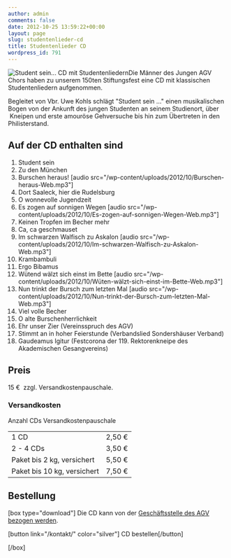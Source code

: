 ```yaml
---
author: admin
comments: false
date: 2012-10-25 13:59:22+00:00
layout: page
slug: studentenlieder-cd
title: Studentenlieder CD
wordpress_id: 791
---
```


![Student sein... CD mit Studentenliedern](/wp-content/uploads/2012/10/CD-Cover-Studentenlieder-e1351707694114.jpg)Die Männer des Jungen AGV Chors haben zu unserem 150ten Stiftungsfest eine CD mit klassischen Studentenliedern aufgenommen.

Begleitet von Vbr. Uwe Kohls schlägt "Student sein ..." einen musikalischen Bogen von der Ankunft des jungen Studenten an seinem Studienort, über  Kneipen und erste amouröse Gehversuche bis hin zum Übertreten in den Philisterstand.

## Auf der CD enthalten sind
  1. Student sein
  2. Zu den München
  3. Burschen heraus!
[audio src="/wp-content/uploads/2012/10/Burschen-heraus-Web.mp3"]
  4. Dort Saaleck, hier die Rudelsburg
  5. O wonnevolle Jugendzeit
  6. Es zogen auf sonnigen Wegen
[audio src="/wp-content/uploads/2012/10/Es-zogen-auf-sonnigen-Wegen-Web.mp3"]
  7. Keinen Tropfen im Becher mehr
  8. Ca, ca geschmauset
  9. Im schwarzen Walfisch zu Askalon
[audio src="/wp-content/uploads/2012/10/Im-schwarzen-Walfisch-zu-Askalon-Web.mp3"]
  10. Krambambuli
  11. Ergo Bibamus
  12. Wütend wälzt sich einst im Bette
[audio src="/wp-content/uploads/2012/10/Wüten-wälzt-sich-einst-im-Bette-Web.mp3"]
  13. Nun trinkt der Bursch zum letzten Mal
[audio src="/wp-content/uploads/2012/10/Nun-trinkt-der-Bursch-zum-letzten-Mal-Web.mp3"]
  14. Viel volle Becher
  15. O alte Burschenherrlichkeit
  16. Ehr unser Zier (Vereinsspruch des AGV)
  17. Stimmt an in hoher Feierstunde (Verbandslied Sondershäuser Verband)
  18. Gaudeamus Igitur (Festcorona der 119. Rektorenkneipe des Akademischen Gesangvereins)
## Preis

15 €  zzgl. Versandkostenpauschale.

### Versandkosten

<table >

<tr >
Anzahl CDs
Versandkostenpauschale
</tr>

<tbody >
<tr >

<td >1 CD
</td>

<td >2,50 €
</td>
</tr>
<tr >

<td >2 - 4 CDs
</td>

<td >3,50 €
</td>
</tr>
<tr >

<td >Paket bis 2 kg, versichert
</td>

<td >5,50 €
</td>
</tr>
<tr >

<td >Paket bis 10 kg, versichert
</td>

<td >7,50 €
</td>
</tr>
</tbody>
</table>

## Bestellung

[box type="download"]
Die CD kann von der [Geschäftsstelle des AGV bezogen werden](/kontakt/).

[button link="/kontakt/" color="silver"] CD bestellen[/button]

[/box]
